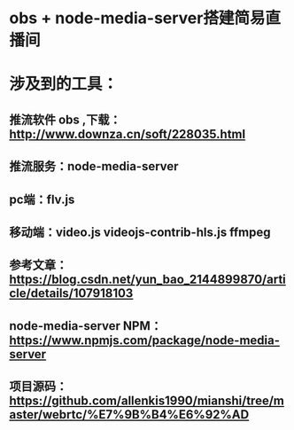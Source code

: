 # obs + node-media-server搭建简易直播间
# 涉及到的工具：
## 推流软件 obs ,下载：http://www.downza.cn/soft/228035.html
## 推流服务：node-media-server
## pc端：flv.js
## 移动端：video.js  videojs-contrib-hls.js  ffmpeg

## 参考文章：https://blog.csdn.net/yun_bao_2144899870/article/details/107918103
## node-media-server NPM：https://www.npmjs.com/package/node-media-server

## 项目源码：https://github.com/allenkis1990/mianshi/tree/master/webrtc/%E7%9B%B4%E6%92%AD